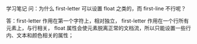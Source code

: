 学习笔记
问：为什么 first-letter 可以设置 float 之类的，而 first-line 不行呢？

答：first-letter 作用在第一个字符上，相对独立，
first-letter 作用在一个行所有元素上，与行相关，
float 属性会使元素脱离正常的文档流，所以只能设置一些行内、文本和颜色相关的属性；

